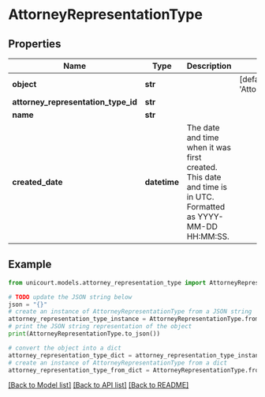 # AttorneyRepresentationType


## Properties

Name | Type | Description | Notes
------------ | ------------- | ------------- | -------------
**object** | **str** |  | [default to 'AttorneyRepresentationType']
**attorney_representation_type_id** | **str** |  | 
**name** | **str** |  | 
**created_date** | **datetime** | The date and time when it was first created. This date and time is in UTC. Formatted as YYYY-MM-DD HH:MM:SS. | 

## Example

```python
from unicourt.models.attorney_representation_type import AttorneyRepresentationType

# TODO update the JSON string below
json = "{}"
# create an instance of AttorneyRepresentationType from a JSON string
attorney_representation_type_instance = AttorneyRepresentationType.from_json(json)
# print the JSON string representation of the object
print(AttorneyRepresentationType.to_json())

# convert the object into a dict
attorney_representation_type_dict = attorney_representation_type_instance.to_dict()
# create an instance of AttorneyRepresentationType from a dict
attorney_representation_type_from_dict = AttorneyRepresentationType.from_dict(attorney_representation_type_dict)
```
[[Back to Model list]](../README.md#documentation-for-models) [[Back to API list]](../README.md#documentation-for-api-endpoints) [[Back to README]](../README.md)


